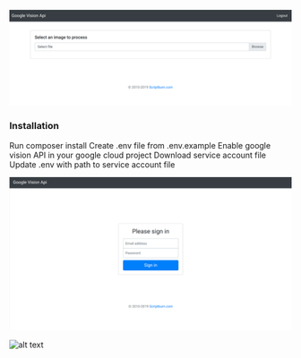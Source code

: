 ![alt text](https://raw.githubusercontent.com/scriptburn/image-forensic-tool/master/screenshot-home.png)


### Installation

Run composer install
Create .env file from .env.example
Enable google vision API in your google cloud project
Download service account file
Update .env with path to service account file



![alt text](https://raw.githubusercontent.com/scriptburn/image-forensic-tool/master/screenshot-login.png)

![alt text](https://raw.githubusercontent.com/scriptburn/image-forensic-tool/master/screenshot-result.png)

 